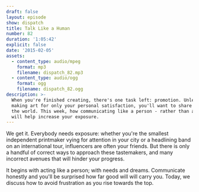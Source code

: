 ```yaml
---
draft: false
layout: episode
show: dispatch
title: Talk Like a Human
number: 82
duration: '1:05:42'
explicit: false
date: '2015-02-05'
assets:
  - content_type: audio/mpeg
    format: mp3
    filename: dispatch_82.mp3
  - content_type: audio/ogg
    format: ogg
    filename: dispatch_82.ogg
description: >-
  When you're finished creating, there's one task left: promotion. Unless you're
  making art for only your personal satisfaction, you'll want to share it with
  the world. This week, how communicating like a person - rather than a robot -
  will help increase your exposure.
---
```

We get it. Everybody needs exposure: whether you're the smallest independent printmaker vying for attention in your city or a headlining band on an international tour, influencers are often your friends. But there is only a handful of correct ways to approach these tastemakers, and many incorrect avenues that will hinder your progress.

It begins with acting like a person; with needs and dreams. Communicate honestly and you'll be surprised how far good will will carry you. Today, we discuss how to avoid frustration as you rise towards the top.

